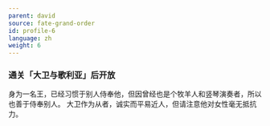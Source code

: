 ```yaml
---
parent: david
source: fate-grand-order
id: profile-6
language: zh
weight: 6
---
```


### 通关「大卫与歌利亚」后开放

身为一名王，已经习惯于别人侍奉他，但因曾经也是个牧羊人和竖琴演奏者，所以也善于侍奉别人。
大卫作为从者，诚实而平易近人，但请注意他对女性毫无抵抗力。
